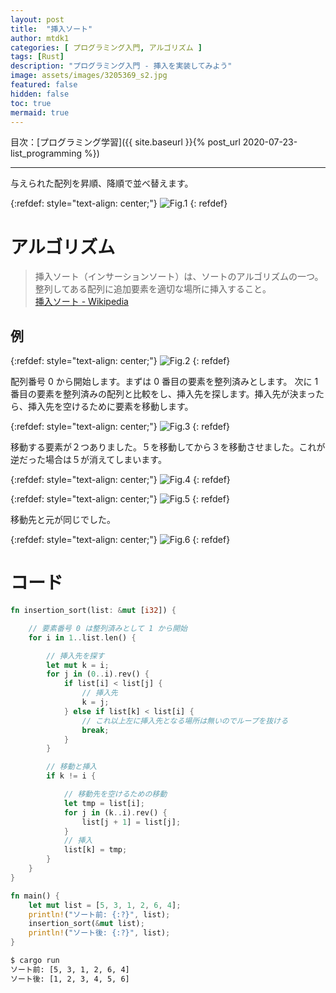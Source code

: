 ```yaml
---
layout: post
title:  "挿入ソート"
author: mtdk1
categories: [ プログラミング入門, アルゴリズム ]
tags: [Rust]
description: "プログラミング入門 - 挿入を実装してみよう"
image: assets/images/3205369_s2.jpg
featured: false
hidden: false
toc: true
mermaid: true
---
```


目次：[プログラミング学習]({{ site.baseurl }}{% post_url 2020-07-23-list_programming %})

---

与えられた配列を昇順、降順で並べ替えます。

{:refdef: style="text-align: center;"}
![Fig.1]({{site.baseurl}}/assets/images/insertion_sort/insertion_sort001.svg)
{: refdef}


# アルゴリズム

> 挿入ソート（インサーションソート）は、ソートのアルゴリズムの一つ。整列してある配列に追加要素を適切な場所に挿入すること。<br>
> [挿入ソート - Wikipedia](https://ja.wikipedia.org/wiki/%E6%8C%BF%E5%85%A5%E3%82%BD%E3%83%BC%E3%83%88#:~:text=%E6%8C%BF%E5%85%A5%E3%82%BD%E3%83%BC%E3%83%88%EF%BC%88%E3%82%A4%E3%83%B3%E3%82%B5%E3%83%BC%E3%82%B7%E3%83%A7%E3%83%B3%E3%82%BD%E3%83%BC%E3%83%88,%E5%A0%B4%E6%89%80%E3%81%AB%E6%8C%BF%E5%85%A5%E3%81%99%E3%82%8B%E3%81%93%E3%81%A8%E3%80%82)


## 例

{:refdef: style="text-align: center;"}
![Fig.2]({{site.baseurl}}/assets/images/insertion_sort/insertion_sort002.svg)
{: refdef}

配列番号 0 から開始します。まずは 0 番目の要素を整列済みとします。
次に 1 番目の要素を整列済みの配列と比較をし、挿入先を探します。挿入先が決まったら、挿入先を空けるために要素を移動します。


{:refdef: style="text-align: center;"}
![Fig.3]({{site.baseurl}}/assets/images/insertion_sort/insertion_sort003.svg)
{: refdef}

移動する要素が２つありました。５を移動してから３を移動させました。これが逆だった場合は５が消えてしまいます。

{:refdef: style="text-align: center;"}
![Fig.4]({{site.baseurl}}/assets/images/insertion_sort/insertion_sort004.svg)
{: refdef}


{:refdef: style="text-align: center;"}
![Fig.5]({{site.baseurl}}/assets/images/insertion_sort/insertion_sort005.svg)
{: refdef}

移動先と元が同じでした。

{:refdef: style="text-align: center;"}
![Fig.6]({{site.baseurl}}/assets/images/insertion_sort/insertion_sort006.svg)
{: refdef}

# コード

```rust
fn insertion_sort(list: &mut [i32]) {

    // 要素番号 0 は整列済みとして 1 から開始
    for i in 1..list.len() {

        // 挿入先を探す
        let mut k = i;
        for j in (0..i).rev() {
            if list[i] < list[j] {
                // 挿入先
                k = j;
            } else if list[k] < list[i] {
                // これ以上左に挿入先となる場所は無いのでループを抜ける
                break;
            }
        }

        // 移動と挿入
        if k != i {

            // 移動先を空けるための移動
            let tmp = list[i];
            for j in (k..i).rev() {
                list[j + 1] = list[j];
            }
            // 挿入
            list[k] = tmp;
        }
    }
}

fn main() {
    let mut list = [5, 3, 1, 2, 6, 4];
    println!("ソート前: {:?}", list);
    insertion_sort(&mut list);
    println!("ソート後: {:?}", list);
}
```

```bash
$ cargo run
ソート前: [5, 3, 1, 2, 6, 4]
ソート後: [1, 2, 3, 4, 5, 6]
```



